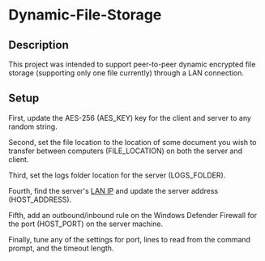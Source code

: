 # Dynamic-File-Storage
## Description
This project was intended to support peer-to-peer dynamic encrypted file storage (supporting only one file currently) through a LAN connection.

## Setup

First, update the AES-256 (AES_KEY) key for the client and server to any random string.

Second, set the file location to the location of some document you wish to transfer between computers (FILE_LOCATION) on both the server and client.

Third, set the logs folder location for the server (LOGS_FOLDER).

Fourth, find the server's [LAN IP](https://www.whatismybrowser.com/detect/what-is-my-local-ip-address) and update the server address (HOST_ADDRESS).

Fifth, add an outbound/inbound rule on the Windows Defender Firewall for the port (HOST_PORT) on the server machine.

Finally, tune any of the settings for port, lines to read from the command prompt, and the timeout length.
